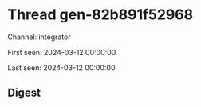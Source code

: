 # Thread gen-82b891f52968
Channel: integrator

First seen: 2024-03-12 00:00:00

Last seen: 2024-03-12 00:00:00

## Digest



